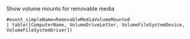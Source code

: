 Show volume mounts for removable media

```
#event_simpleName=RemovableMediaVolumeMounted
| table([ComputerName, VolumeDriveLetter, VolumeFileSystemDevice, VolumeFileSystemDriver])
```
